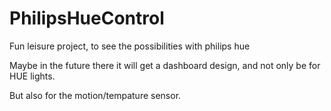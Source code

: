 # PhilipsHueControl
Fun leisure project, to see the possibilities with philips hue

Maybe in the future there it will get a dashboard design, and not only be for HUE lights.

But also for the motion/tempature sensor.
